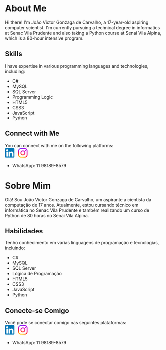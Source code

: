 <!-- Inglês -->
# About Me
Hi there! I'm João Victor Gonzaga de Carvalho, a 17-year-old aspiring computer scientist. I'm currently pursuing a technical degree in informatics at Senac Vila Prudente and also taking a Python course at Senai Vila Alpina, which is a 80-hour intensive program.

## Skills
I have expertise in various programming languages and technologies, including:
- C#
- MySQL
- SQL Server
- Programming Logic
- HTML5
- CSS3
- JavaScript
- Python

## Connect with Me
You can connect with me on the following platforms:
<br>
<a href="[https://www.instagram.com/jhonviivi/](https://www.linkedin.com/in/jo%C3%A3o-victor-gonzaga-716a94231/)"><img src="imagens/linkedin.png" alt="" width="30px"></a>
&nbsp;
<a href="https://www.instagram.com/jhonviivi/"><img src="imagens/instagram.png" alt="" width="30px"></a>
- WhatsApp: 11 98189-8579

<!-- Português -->
# Sobre Mim
Olá! Sou João Victor Gonzaga de Carvalho, um aspirante a cientista da computação de 17 anos. Atualmente, estou cursando técnico em informática no Senac Vila Prudente e também realizando um curso de Python de 80 horas no Senai Vila Alpina.

## Habilidades
Tenho conhecimento em várias linguagens de programação e tecnologias, incluindo:
- C#
- MySQL
- SQL Server
- Lógica de Programação
- HTML5
- CSS3
- JavaScript
- Python

## Conecte-se Comigo
Você pode se conectar comigo nas seguintes plataformas:
<br>
<a href="[https://www.instagram.com/jhonviivi/](https://www.linkedin.com/in/jo%C3%A3o-victor-gonzaga-716a94231/)"><img src="imagens/linkedin.png" alt="" width="30px"></a>
&nbsp;
<a href="https://www.instagram.com/jhonviivi/"><img src="imagens/instagram.png" alt="" width="30px"></a>
- WhatsApp: 11 98189-8579
